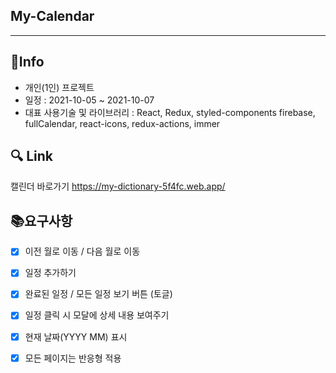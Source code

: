 ## My-Calendar
---

## 🎯Info
- 개인(1인) 프로젝트
- 일정 : 2021-10-05 ~ 2021-10-07
- 대표 사용기술 및 라이브러리 : React, Redux, styled-components firebase, fullCalendar, react-icons, redux-actions, immer

## 🔍 Link
캘린더 바로가기 https://my-dictionary-5f4fc.web.app/

## 📚요구사항
- [x] 이전 월로 이동 / 다음 월로 이동
- [x] 일정 추가하기
- [x] 완료된 일정 / 모든 일정 보기 버튼 (토글)
- [x] 일정 클릭 시 모달에 상세 내용 보여주기
- [x] 현재 날짜(YYYY MM) 표시
- [x] 모든 페이지는 반응형 적용

